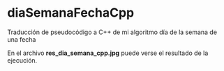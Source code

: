 # diaSemanaFechaCpp
Traducción de pseudocódigo a C++ de mi algoritmo día de la semana de una fecha

En el archivo **res_dia_semana_cpp.jpg** puede verse el resultado de la ejecución.
